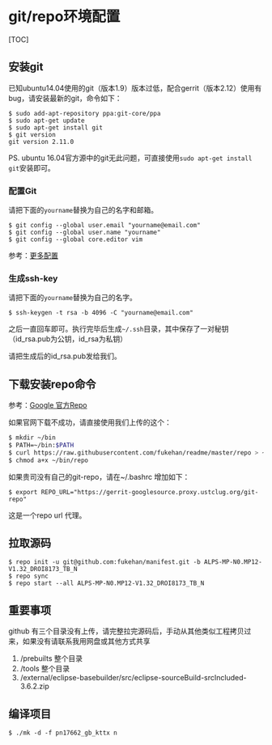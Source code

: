 # git/repo环境配置

[TOC]

## 安装git

已知ubuntu14.04使用的git（版本1.9）版本过低，配合gerrit（版本2.12）使用有bug，请安装最新的git，命令如下：

```
$ sudo add-apt-repository ppa:git-core/ppa
$ sudo apt-get update
$ sudo apt-get install git
$ git version
git version 2.11.0
```

PS. ubuntu 16.04官方源中的git无此问题，可直接使用`sudo apt-get install git`安装即可。

### 配置Git

请把下面的`yourname`替换为自己的名字和邮箱。

```
$ git config --global user.email "yourname@email.com"
$ git config --global user.name "yourname"
$ git config --global core.editor vim
```

参考：[更多配置](https://git-scm.com/book/zh/v2/%E8%87%AA%E5%AE%9A%E4%B9%89-Git-%E9%85%8D%E7%BD%AE-Git)

### 生成ssh-key

请把下面的`yourname`替换为自己的名字。

```
$ ssh-keygen -t rsa -b 4096 -C "yourname@email.com"
```

之后一直回车即可。执行完毕后生成`~/.ssh`目录，其中保存了一对秘钥（id_rsa.pub为公钥，id_rsa为私钥）

请把生成后的id_rsa.pub发给我们。

## 下载安装repo命令
参考：[Google 官方Repo](https://source.android.com/source/downloading)

如果官网下载不成功，请直接使用我们上传的这个：

```bash
$ mkdir ~/bin
$ PATH=~/bin:$PATH
$ curl https://raw.githubusercontent.com/fukehan/readme/master/repo > ~/bin/repo
$ chmod a+x ~/bin/repo
```

如果贵司没有自己的git-repo，请在~/.bashrc 增加如下：

```
$ export REPO_URL="https://gerrit-googlesource.proxy.ustclug.org/git-repo"
```

这是一个repo url 代理。



## 拉取源码

```
$ repo init -u git@github.com:fukehan/manifest.git -b ALPS-MP-N0.MP12-V1.32_DROI8173_TB_N
$ repo sync
$ repo start --all ALPS-MP-N0.MP12-V1.32_DROI8173_TB_N
```

## 重要事项

github 有三个目录没有上传，请完整拉完源码后，手动从其他类似工程拷贝过来，如果没有请联系我用网盘或其他方式共享

1. /prebuilts 整个目录
2. /tools 整个目录
3. /external/eclipse-basebuilder/src/eclipse-sourceBuild-srcIncluded-3.6.2.zip


## 编译项目

```
$ ./mk -d -f pn17662_gb_kttx n
```


